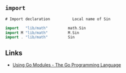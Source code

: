 ## `import`
```go
# Import declaration          Local name of Sin

import   "lib/math"         math.Sin
import M "lib/math"         M.Sin
import . "lib/math"         Sin
```

## Links
- [Using Go Modules - The Go Programming Language](https://go.dev/blog/using-go-modules)